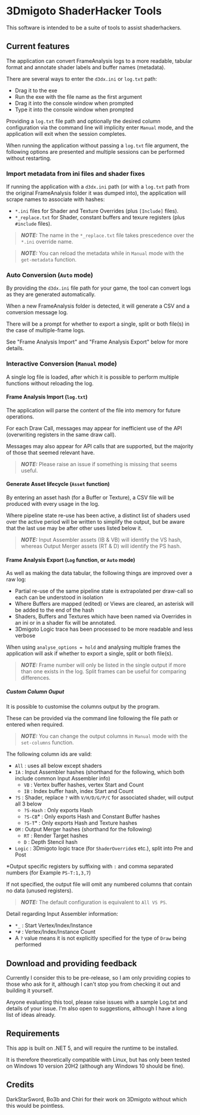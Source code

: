 # 3Dmigoto ShaderHacker Tools

This software is intended to be a suite of tools to assist shaderhackers.

## Current features

The application can convert FrameAnalysis logs to a more readable, tabular format and annotate shader labels and buffer names (metadata).

There are several ways to enter the `d3dx.ini` or `log.txt` path:
- Drag it to the exe
- Run the exe with the file name as the first argument
- Drag it into the console window when prompted
- Type it into the console window when prompted

Providing a `log.txt` file path and optionally the desired column configuration via the command line will implicity enter `Manual` mode, and the application will exit when the session completes.

When running the application without passing a `log.txt` file argument, the following options are presented and multiple sessions can be performed without restarting.

### Import metadata from ini files and shader fixes

If running the application with a `d3dx.ini` path (or with a `log.txt` path from the original FrameAnalysis folder it was dumped into), the application will scrape names to associate with hashes:
- `*.ini` files for Shader and Texture Overrides (plus `[Include]` files).
- `*_replace.txt` for Shader, constant buffers and texure registers (plus `#include` files).

> **_NOTE:_** The name in the `*_replace.txt` file takes prescedence over the `*.ini` override name.

> **_NOTE:_** You can reload the metadata while in `Manual` mode with the `get-metadata` function.

### Auto Conversion (`Auto` mode)

By providing the `d3dx.ini` file path for your game, the tool can convert logs as they are generated automatically.

When a new FrameAnalysis folder is detected, it will generate a CSV and a conversion message log.

There will be a prompt for whether to export a single, split or both file(s) in the case of multiple-frame logs.

See "Frame Analysis Import" and "Frame Analysis Export" below for more details.

### Interactive Conversion (`Manual` mode)

A single log file is loaded, after which it is possible to perform multiple functions without reloading the log.

#### Frame Analysis Import (`log.txt`)

The application will parse the content of the file into memory for future operations.

For each Draw Call, messages may appear for inefficient use of the API (overwriting registers in the same draw call).

Messages may also appear for API calls that are supported, but the majority of those that seemed relevant have.

> **_NOTE:_** Please raise an issue if something is missing that seems useful.

#### Generate Asset lifecycle (`Asset` function)

By entering an asset hash (for a Buffer or Texture), a CSV file will be produced with every usage in the log.

Where pipeline state re-use has been active, a distinct list of shaders used over the active period will be written to simplify the output, but be aware that the last use may be after other uses listed below it.

> **_NOTE:_** Input Assembler assets (IB & VB) will identify the VS hash, whereas Output Merger assets (RT & D) will identify the PS hash.

#### Frame Analysis Export (`Log` function, or `Auto` mode)

As well as making the data tabular, the following things are improved over a raw log:
- Partial re-use of the same pipeline state is extrapolated per draw-call so each can be understood in isolation
- Where Buffers are mapped (edited) or Views are cleared, an asterisk will be added to the end of the hash
- Shaders, Buffers and Textures which have been named via Overrides in an ini or in a shader fix will be annotated.
- 3Dmigoto Logic trace has been processed to be more readable and less verbose

When using `analyse_options = hold` and analysing multiple frames the application will ask if whether to export a single, split or both file(s). 

> **_NOTE:_**  Frame number will only be listed in the single output if more than one exists in the log. Split frames can be useful for comparing differences.

##### Custom Column Ouput

It is possible to customise the columns output by the program.

These can be provided via the command line following the file path or entered when required.

> **_NOTE:_**  You can change the output columns in `Manual` mode with the `set-columns` function.

The following column ids are valid:

- `All` : uses all below except shaders
- `IA` : Input Assembler hashes (shorthand for the following, which both include common Input Assembler info)
	- `VB` : Vertex buffer hashes, vertex Start and Count
	- `IB` : Index buffer hash, index Start and Count
- `?S` : Shader, replace `?` with `V/H/D/G/P/C` for associated shader, will output all 3 below
	- `?S-Hash` : Only exports Hash
	- `?S-CB`* : Only exports Hash and Constant Buffer hashes
	- `?S-T`* : Only exports Hash and Texture hashes
- `OM` : Output Merger hashes (shorthand for the following)
	- `RT` : Render Target hashes
	- `D` : Depth Stencil hash
- `Logic` : 3Dmigoto logic trace (for `ShaderOverride`s etc.), split into Pre and Post

*Output specific registers by suffixing with `:` and comma separated numbers (for Example `PS-T:1,3,7`) 

If not specified, the output file will omit any numbered columns that contain no data (unused registers).

> **_NOTE:_**  The default configuration is equivalent to `All VS PS`.

Detail regarding Input Assembler information:
- `*_` : Start Vertex/Index/Instance
- `*#` : Vertex/Index/Instance Count
- A `?` value means it is not explicitly specified for the type of `Draw` being performed

## Download and providing feedback

Currently I consider this to be pre-release, so I am only providing copies to those who ask for it, although I can't stop you from checking it out and building it yourself.

Anyone evaluating this tool, please raise issues with a sample Log.txt and details of your issue. I'm also open to suggestions, although I have a long list of ideas already.

## Requirements

This app is built on .NET 5, and will require the runtime to be installed. 

It is therefore theoretically compatible with Linux, but has only been tested on Windows 10 version 20H2 (although any Windows 10 should be fine).

## Credits

DarkStarSword, Bo3b and Chiri for their work on 3Dmigoto without which this would be pointless.
